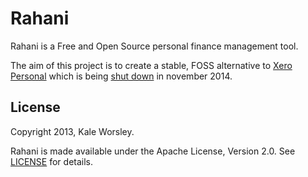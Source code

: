 Rahani
======

Rahani is a Free and Open Source personal finance management tool.

The aim of this project is to create a stable, FOSS alternative to [Xero Personal](https://www.xero.com/personal/)
which is being [shut down](http://blog.xero.com/2013/08/winding-down-xero-personal-in-november-2014/) in november 2014.

License
-------

Copyright 2013, Kale Worsley.

Rahani is made available under the Apache License, Version 2.0. See [LICENSE](LICENSE) for details.
